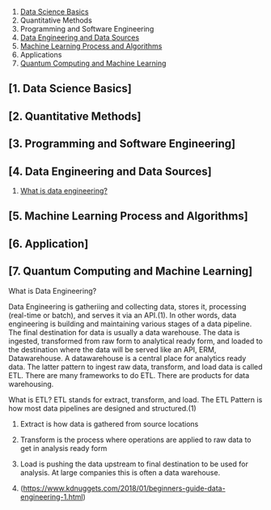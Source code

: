 1. [Data Science Basics](#data-science-basics)
2. Quantitative Methods 
3. Programming and Software Engineering
4. [Data Engineering and Data Sources](#data-engineerin)
5. [Machine Learning Process and Algorithms](#machine-learning)
6. Applications
7. [Quantum Computing and Machine Learning](#quantum)

<a name="data-science-basics"><a/>
## [1. Data Science Basics] 
## [2. Quantitative Methods]
## [3. Programming and Software Engineering]
  <a name="data-engineering"><a/>
## [4. Data Engineering and Data Sources]
   1. [What is data engineering?](#what-data-engineering)
<a name="machine-learning"><a/>
## [5. Machine Learning Process and Algorithms]
## [6. Application]
  <a name="quantum"><a/>
## [7. Quantum Computing and Machine Learning] 


What is Data Engineering?<a name="what-data-engineering"><a/>

Data Engineering is gatheriing and collecting data, stores it, processing (real-time or batch), and serves it via an API.(1). In other words, data engineering is building and maintaining various stages of a data pipeline. The final destination for data is usually a data warehouse. The data is ingested, transformed from raw form to analytical ready form, and loaded to the destination where the data will be served like an API, ERM, Datawarehouse. A datawarehouse is a central place for analytics ready data. The latter pattern to ingest raw data, transform, and load data is called ETL. There are many frameworks to do ETL. There are products for data warehousing. 

What is ETL? 
ETL stands for extract, transform, and load. The ETL Pattern is how most data pipelines are designed and structured.(1) 
1. Extract is how data is gathered from source locations
2. Transform is the process where operations are applied to raw data to get in analysis ready form
3. Load is pushing the data upstream to final destination to be used for analysis. At large companies this is often a data warehouse. 


1. (https://www.kdnuggets.com/2018/01/beginners-guide-data-engineering-1.html)

